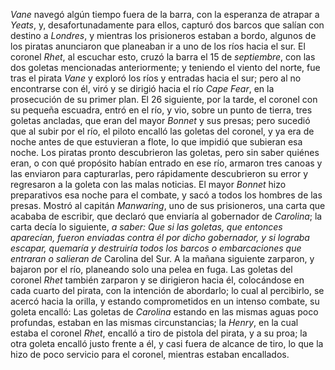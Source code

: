 _Vane_ navegó algún tiempo fuera de la barra, con la esperanza de atrapar a _Yeats_, y, desafortunadamente para ellos, capturó dos barcos que salían con destino a _Londres_, y mientras los prisioneros estaban a bordo, algunos de los piratas anunciaron que planeaban ir a uno de los ríos hacia el sur. El coronel _Rhet_, al escuchar esto, cruzó la barra el 15 de _septiembre_, con las dos goletas mencionadas anteriormente; y teniendo el viento del norte, fue tras el pirata _Vane_ y exploró los ríos y entradas hacia el sur; pero al no encontrarse con él, viró y se dirigió hacia el río _Cape Fear_, en la prosecución de su primer plan. El 26 siguiente, por la tarde, el coronel con su pequeña escuadra, entró en el río, y vio, sobre un punto de tierra, tres goletas ancladas, que eran del mayor _Bonnet_ y sus presas; pero sucedió que al subir por el río, el piloto encalló las goletas del coronel, y ya era de noche antes de que estuvieran a flote, lo que impidió que subieran esa noche. Los piratas pronto descubrieron las goletas, pero sin saber quiénes eran, o con qué propósito habían entrado en ese río, armaron tres canoas y las enviaron para capturarlas, pero rápidamente descubrieron su error y regresaron a la goleta con las malas noticias. El mayor _Bonnet_ hizo preparativos esa noche para el combate, y sacó a todos los hombres de las presas. Mostró al capitán _Manwaring_, uno de sus prisioneros, una carta que acababa de escribir, que declaró que enviaría al gobernador de _Carolina_; la carta decía lo siguiente, _a saber: Que si las goletas, que entonces aparecían, fueron enviadas contra él por dicho gobernador, y si lograba escapar, quemaría y destruiría todos los barcos o embarcaciones que entraran o salieran de_ Carolina del Sur. A la mañana siguiente zarparon, y bajaron por el río, planeando solo una pelea en fuga. Las goletas del coronel _Rhet_ también zarparon y se dirigieron hacia él, colocándose en cada cuarto del pirata, con la intención de abordarlo; lo cual al percibirlo, se acercó hacia la orilla, y estando comprometidos en un intenso combate, su goleta encalló: Las goletas de _Carolina_ estando en las mismas aguas poco profundas, estaban en las mismas circunstancias; la _Henry_, en la cual estaba el coronel _Rhet_, encalló a tiro de pistola del pirata, y a su proa; la otra goleta encalló justo frente a él, y casi fuera de alcance de tiro, lo que la hizo de poco servicio para el coronel, mientras estaban encallados.